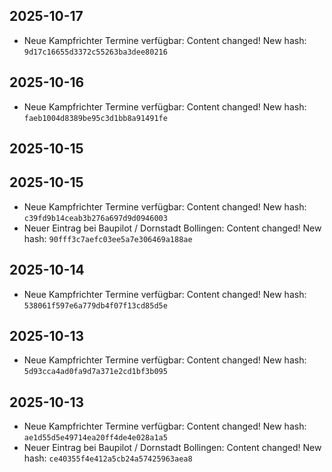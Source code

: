
## 2025-10-17
- Neue Kampfrichter Termine verfügbar: Content changed! New hash: `9d17c16655d3372c55263ba3dee80216`

## 2025-10-16
- Neue Kampfrichter Termine verfügbar: Content changed! New hash: `faeb1004d8389be95c3d1bb8a91491fe`

## 2025-10-15

## 2025-10-15
- Neue Kampfrichter Termine verfügbar: Content changed! New hash: `c39fd9b14ceab3b276a697d9d0946003`
- Neuer Eintrag bei Baupilot / Dornstadt Bollingen: Content changed! New hash: `90fff3c7aefc03ee5a7e306469a188ae`

## 2025-10-14
- Neue Kampfrichter Termine verfügbar: Content changed! New hash: `538061f597e6a779db4f07f13cd85d5e`

## 2025-10-13
- Neue Kampfrichter Termine verfügbar: Content changed! New hash: `5d93cca4ad0fa9d7a371e2cd1bf3b095`

## 2025-10-13
- Neue Kampfrichter Termine verfügbar: Content changed! New hash: `ae1d55d5e49714ea20ff4de4e028a1a5`
- Neuer Eintrag bei Baupilot / Dornstadt Bollingen: Content changed! New hash: `ce40355f4e412a5cb24a57425963aea8`

